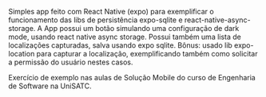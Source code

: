 Simples app feito com React Native (expo) para exemplificar o funcionamento das libs de persistência expo-sqlite e react-native-async-storage.
A App possui um botão simulando uma configuração de dark mode, usando react native async storage.
Possui também uma lista de localizações capturadas, salva usando expo sqlite.
Bônus: usado lib expo-location para capturar a localização, exemplificando também como solicitar a permissão do usuário nestes casos.

Exercício de exemplo nas aulas de Solução Mobile do curso de Engenharia de Software na UniSATC.
